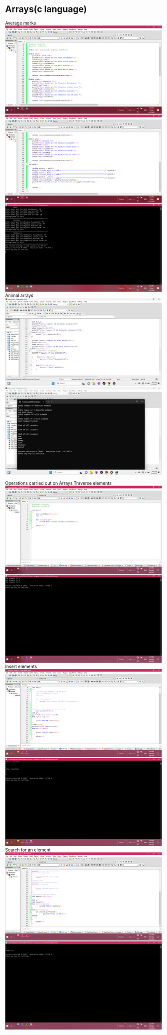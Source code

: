 # Arrays(c language)
Average marks
![average marks source code](https://raw.githubusercontent.com/KasigaireEvarist/Assignment_1/refs/heads/main/Screenshot%20(448).png?raw=true)
![average marks source code](https://raw.githubusercontent.com/KasigaireEvarist/Assignment_1/refs/heads/main/Screenshot%20(449).png?raw=true)
![average marks output](https://raw.githubusercontent.com/KasigaireEvarist/Assignment_1/refs/heads/main/Screenshot%20(450).png?raw=true)
Animal arrays
![animal arrays source code](https://raw.githubusercontent.com/KasigaireEvarist/Assignment_1/refs/heads/main/IMG-20250305-WA0003.jpg?raw=true)
![animal arrays output](https://raw.githubusercontent.com/KasigaireEvarist/Assignment_1/refs/heads/main/IMG-20250305-WA0004.jpg?raw=true)


 Operations carried out on Arrays
 Traverse elements
 ![traverse an array](https://raw.githubusercontent.com/KasigaireEvarist/Assignment_1/refs/heads/main/Screenshot%20(434).png?raw=true)
 ![traverse an array](https://raw.githubusercontent.com/KasigaireEvarist/Assignment_1/refs/heads/main/Screenshot%20(435).png?raw=true)
 Insert elements
 ![insert an element](https://raw.githubusercontent.com/KasigaireEvarist/Assignment_1/refs/heads/main/Screenshot%20(436).png?raw=true)
 ![insert an element](https://raw.githubusercontent.com/KasigaireEvarist/Assignment_1/refs/heads/main/Screenshot%20(437).png?raw=true)
 Search for an element
 ![search for an element](https://raw.githubusercontent.com/KasigaireEvarist/Assignment_1/refs/heads/main/Screenshot%20(438).png?raw=true)
 ![search for an element](https://raw.githubusercontent.com/KasigaireEvarist/Assignment_1/refs/heads/main/Screenshot%20(439).png?raw=true)
